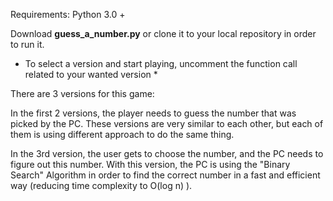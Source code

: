 Requirements: Python 3.0 +

Download **guess_a_number.py** or clone it to your local repository in order to run it.

* To select a version and start playing, uncomment the function call related to your wanted version *

There are 3 versions for this game:

In the first 2 versions, the player needs to guess the number that was picked by the PC.
These versions are very similar to each other, but each of them is using different approach
to do the same thing.

In the 3rd version, the user gets to choose the number, and the PC needs to figure out this number.
With this version, the PC is using the "Binary Search" Algorithm in order to find the correct number
in a fast and efficient way (reducing time complexity to O(log n) ).
